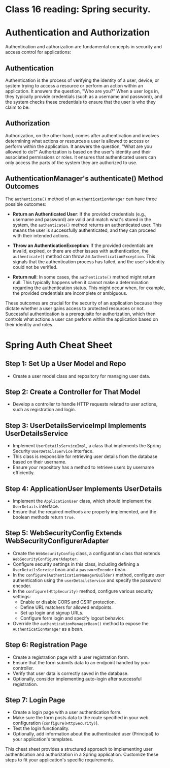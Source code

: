 # Class 16 reading: Spring security. 

# Authentication and Authorization

Authentication and authorization are fundamental concepts in security and access control for applications:

## Authentication

Authentication is the process of verifying the identity of a user, device, or system trying to access a resource or perform an action within an application. It answers the question, "Who are you?" When a user logs in, they typically provide credentials (such as a username and password), and the system checks these credentials to ensure that the user is who they claim to be.

## Authorization

Authorization, on the other hand, comes after authentication and involves determining what actions or resources a user is allowed to access or perform within the application. It answers the question, "What are you allowed to do?" Authorization is based on the user's identity and their associated permissions or roles. It ensures that authenticated users can only access the parts of the system they are authorized to use.

## AuthenticationManager's authenticate() Method Outcomes

The `authenticate()` method of an `AuthenticationManager` can have three possible outcomes:

- **Return an Authenticated User**: If the provided credentials (e.g., username and password) are valid and match what's stored in the system, the `authenticate()` method returns an authenticated user. This means the user is successfully authenticated, and they can proceed with their intended actions.

- **Throw an AuthenticationException**: If the provided credentials are invalid, expired, or there are other issues with authentication, the `authenticate()` method can throw an `AuthenticationException`. This signals that the authentication process has failed, and the user's identity could not be verified.

- **Return null**: In some cases, the `authenticate()` method might return null. This typically happens when it cannot make a determination regarding the authentication status. This might occur when, for example, the provided credentials are incomplete or ambiguous.

These outcomes are crucial for the security of an application because they dictate whether a user gains access to protected resources or not. Successful authentication is a prerequisite for authorization, which then controls what actions a user can perform within the application based on their identity and roles.

# Spring Auth Cheat Sheet

## Step 1: Set Up a User Model and Repo

- Create a user model class and repository for managing user data.

## Step 2: Create a Controller for That Model

- Develop a controller to handle HTTP requests related to user actions, such as registration and login.

## Step 3: UserDetailsServiceImpl Implements UserDetailsService

- Implement `UserDetailsServiceImpl`, a class that implements the Spring Security `UserDetailsService` interface.
- This class is responsible for retrieving user details from the database based on their username.
- Ensure your repository has a method to retrieve users by username efficiently.

## Step 4: ApplicationUser Implements UserDetails

- Implement the `ApplicationUser` class, which should implement the `UserDetails` interface.
- Ensure that the required methods are properly implemented, and the boolean methods return `true`.

## Step 5: WebSecurityConfig Extends WebSecurityConfigurerAdapter

- Create the `WebSecurityConfig` class, a configuration class that extends `WebSecurityConfigurerAdapter`.
- Configure security settings in this class, including defining a `UserDetailsService` bean and a `passwordEncoder` bean.
- In the `configure(AuthenticationManagerBuilder)` method, configure user authentication using the `userDetailsService` and specify the password encoder.
- In the `configure(HttpSecurity)` method, configure various security settings:
  - Enable or disable CORS and CSRF protection.
  - Define URL matchers for allowed endpoints.
  - Set up login and signup URLs.
  - Configure form login and specify logout behavior.
- Override the `authenticationManagerBean()` method to expose the `AuthenticationManager` as a bean.

## Step 6: Registration Page

- Create a registration page with a user registration form.
- Ensure that the form submits data to an endpoint handled by your controller.
- Verify that user data is correctly saved in the database.
- Optionally, consider implementing auto-login after successful registration.

## Step 7: Login Page

- Create a login page with a user authentication form.
- Make sure the form posts data to the route specified in your web configuration (`configure(HttpSecurity)`).
- Test the login functionality.
- Optionally, add information about the authenticated user (Principal) to your application's templates.

This cheat sheet provides a structured approach to implementing user authentication and authorization in a Spring application. Customize these steps to fit your application's specific requirements.